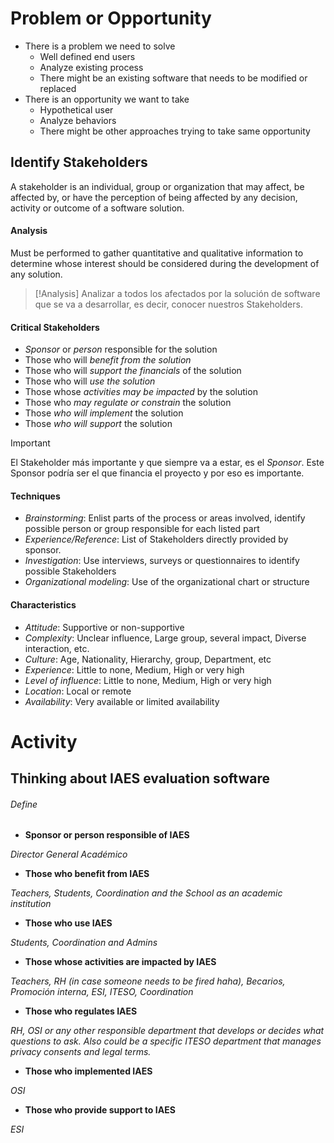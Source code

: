 # Problem or Opportunity
- There is a problem we need to solve
	- Well defined end users
	- Analyze existing process
	- There might be an existing software that needs to be modified or replaced
- There is an opportunity we want to take
	- Hypothetical user
	- Analyze behaviors
	- There might be other approaches trying to take same opportunity
## Identify Stakeholders
A stakeholder is an individual, group or organization that may affect, be affected by, or have the perception of being affected by any decision,  activity or outcome of a software solution.
#### Analysis
Must be performed to gather quantitative and qualitative information to determine whose interest should be considered during the development of any solution.

>[!Analysis]
>Analizar a todos los afectados por la solución de software que se va a desarrollar, es decir, conocer nuestros Stakeholders.
#### Critical Stakeholders
- *Sponsor* or *person* responsible for the solution
- Those who will *benefit from the solution*
- Those who will *support the financials* of the solution
- Those who will *use the solution*
- Those whose *activities may be impacted* by the solution
- Those who *may regulate or constrain* the solution
- Those *who will implement* the solution
- Those *who will support* the solution

>[!Important]
>El Stakeholder más importante y que siempre va a estar, es el *Sponsor*. Este Sponsor podría ser el que financia el proyecto y por eso es importante.

#### Techniques
- *Brainstorming*: Enlist parts of the process or areas involved, identify possible person or group responsible for each listed part
- *Experience/Reference*: List of Stakeholders directly provided by sponsor.
- *Investigation*: Use interviews, surveys or questionnaires to identify possible Stakeholders
- *Organizational modeling*: Use of the organizational chart or structure
#### Characteristics
- *Attitude*: Supportive or non-supportive
- *Complexity*: Unclear influence, Large group, several impact, Diverse interaction, etc.
- *Culture*: Age, Nationality, Hierarchy, group, Department, etc
- *Experience*: Little to none, Medium, High or very high
- *Level of influence*: Little to none, Medium, High or very high
- *Location*: Local or remote
- *Availability*: Very available or limited availability
# Activity
## Thinking about IAES evaluation software
###### Define

- **Sponsor or person responsible of IAES**

*Director General Académico*

- **Those who benefit from IAES**

*Teachers, Students, Coordination and the School as an academic institution*

- **Those who use IAES**

*Students, Coordination and Admins*

- **Those whose activities are impacted by IAES**

*Teachers, RH (in case someone needs to be fired haha), Becarios, Promoción interna, ESI, ITESO, Coordination*

- **Those who regulates IAES**

*RH, OSI or any other responsible department that develops or decides what questions to ask. Also could be a specific ITESO department that manages privacy consents and legal terms.*

- **Those who implemented IAES**

*OSI*

- **Those who provide support to IAES**

*ESI*